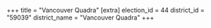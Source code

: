 +++
title = "Vancouver Quadra"
[extra]
election_id = 44
district_id = "59039"
district_name = "Vancouver Quadra"
+++

